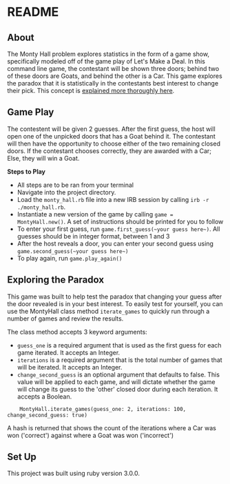 # README

## About
The Monty Hall problem explores statistics in the form of a game show, specifically modeled off of the game play of Let's Make a Deal. In this command line game, the contestant will be shown three doors; behind two of these doors are Goats, and behind the other is a Car. This game explores the paradox that it is statistically in the contestants best interest to change their pick. This concept is [explained more thoroughly here](https://en.wikipedia.org/wiki/Monty_Hall_problem).

## Game Play
The contestent will be given 2 guesses. After the first guess, the host will open one of the unpicked doors that has a Goat behind it. The contestant will then have the opportunity to choose either of the two remaining closed doors. If the contestant chooses correctly, they are awarded with a Car; Else, they will win a Goat.

**Steps to Play**
- All steps are to be ran from your terminal
- Navigate into the project directory.
- Load the `monty_hall.rb` file into a new IRB session by calling `irb -r ./monty_hall.rb`.
- Instantiate a new version of the game by calling `game = MontyHall.new()`. A set of instructions should be printed for you to follow
- To enter your first guess, run `game.first_guess(~your guess here~)`. All guesses should be in integer format, between 1 and 3
- After the host reveals a door, you can enter your second guess using `game.second_guess(~your guess here~)`
- To play again, run `game.play_again()`

## Exploring the Paradox
This game was built to help test the paradox that changing your guess after the door revealed is in your best interest. To easily test for yourself, you can use the MontyHall class method `iterate_games` to quickly run through a number of games and review the results.

The class method accepts 3 keyword arguments:
- `guess_one` is a required argument that is used as the first guess for each game iterated. It accepts an Integer.
- `iterations` is a required argument that is the total number of games that will be iterated. It accepts an Integer.
- `change_second_guess` is an optional argument that defaults to false. This value will be applied to each game, and will dictate whether the game will change its guess to the 'other' closed door during each iteration. It accepts a Boolean.

```
    MontyHall.iterate_games(guess_one: 2, iterations: 100, change_second_guess: true)
```

A hash is returned that shows the count of the iterations where a Car was won ('correct') against where a Goat was won ('incorrect')


## Set Up

This project was built using ruby version 3.0.0. 

